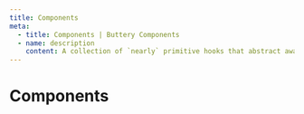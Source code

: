 ```yaml
---
title: Components
meta:
  - title: Components | Buttery Components
  - name: description
    content: A collection of `nearly` primitive hooks that abstract away the complexity of managing portals, popovers, tooltips, and dynamic node creation.
---
```


# Components
